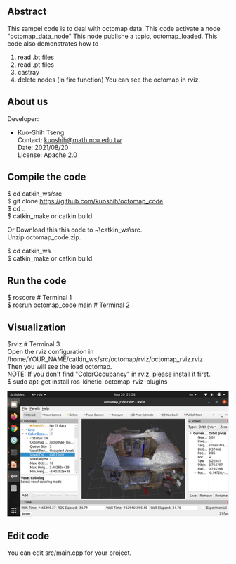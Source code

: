 
## Abstract
This sampel code is to deal with octomap data.
This code activate a node "octomap_data_node" 
This node publishe a topic, octomap_loaded. 
This code also demonstrates how to
 1. read .bt files
 2. read .pt files
 3. castray
 4. delete nodes (in fire function)
You can see the octomap in rviz.

## About us

Developer:   
* Kuo-Shih Tseng   
Contact: kuoshih@math.ncu.edu.tw   
Date: 2021/08/20  
License: Apache 2.0  


## Compile the code
$ cd catkin_ws/src  
$ git clone https://github.com/kuoshih/octomap_code   
$ cd ..  
$ catkin_make or catkin build

Or Download this this code to ~\catkin_ws\src.   
Unzip octomap_code.zip.
  
$ cd catkin_ws  
$ catkin_make or catkin build 

## Run the code   
$ roscore  # Terminal 1  
$ rosrun octomap_code main # Terminal 2  

## Visualization
$rviz  # Terminal 3    
Open the rviz configuration in /home/YOUR_NAME/catkin_ws/src/octomap/rviz/octomap_rviz.rviz    
Then you will see the load octomap.    
NOTE: If you don't find "ColorOccupancy" in rviz, please install it first.    
$ sudo apt-get install ros-kinetic-octomap-rviz-plugins    

![alt text](https://github.com/kuoshih/octomap_code/blob/main/document/rviz.png)  

## Edit code  
You can edit src/main.cpp for your project.

